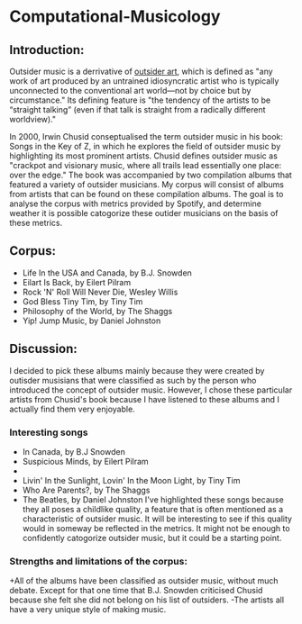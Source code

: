 # Computational-Musicology

## Introduction:
 Outsider music is a derrivative of <a href="https://www.britannica.com/art/outsider-art">outsider art</a>, which is defined as "any work of art produced by an untrained idiosyncratic artist who is typically unconnected to the conventional art world—not by choice but by circumstance." Its defining feature is "the tendency of the artists to be “straight talking” (even if that talk is straight from a radically different worldview)." 

In 2000, Irwin Chusid conseptualised the term outsider music in his book: Songs in the Key of Z, in which he explores the field of outsider music by highlighting its most prominent artists. Chusid defines outsider music as "crackpot and visionary music, where all trails lead essentially one place: over the edge." The book was accompanied by two compilation albums that featured a variety of outsider musicians. My corpus will consist of albums from artists that can be found on these compilation albums. The goal is to analyse the corpus with metrics provided by Spotify, and determine weather it is possible catogorize these outider musicians on the basis of these metrics.

## Corpus:
 -  Life In the USA and Canada, by B.J. Snowden
 -  Eilart Is Back, by Eilert Pilram
 -  Rock 'N' Roll Will Never Die, Wesley Willis
 -  God Bless Tiny Tim, by Tiny Tim
 -  Philosophy of the World, by The Shaggs
 -  Yip! Jump Music, by Daniel Johnston
 
 
## Discussion:
I decided to pick these albums mainly because they were created by outisder musisians that were classified as such by the person who introduced the concept of outsider music. However, I chose these particular artists from Chusid's book because I have listened to these albums and I actually find them very enjoyable.   

### Interesting songs
- In Canada, by B.J Snowden
- Suspicious Minds, by Eilert Pilram
- 
- Livin' In the Sunlight, Lovin' In the Moon Light, by Tiny Tim
- Who Are Parents?, by The Shaggs 
- The Beatles, by Daniel Johnston
I've highlighted these songs because they all poses a childlike quality, a feature that is often mentioned as a characteristic of outsider music. It will be interesting to see if this quality would in someway be reflected in the metrics. It might not be enough to confidently catogorize outsider music, but it could be a starting point.
 
### Strengths and limitations of the corpus:

+All of the albums have been classified as outsider music, without much debate. Except for that one time that B.J. Snowden criticised Chusid because she felt she did not belong on his list of outsiders.
-The artists all have a very unique style of making music.
 
